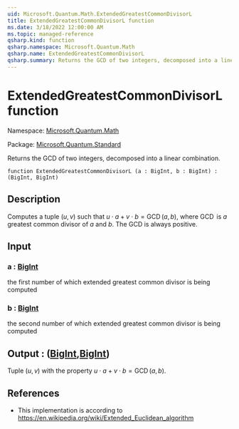 ```yaml
---
uid: Microsoft.Quantum.Math.ExtendedGreatestCommonDivisorL
title: ExtendedGreatestCommonDivisorL function
ms.date: 3/18/2022 12:00:00 AM
ms.topic: managed-reference
qsharp.kind: function
qsharp.namespace: Microsoft.Quantum.Math
qsharp.name: ExtendedGreatestCommonDivisorL
qsharp.summary: Returns the GCD of two integers, decomposed into a linear combination.
---
```


# ExtendedGreatestCommonDivisorL function

Namespace: [Microsoft.Quantum.Math](xref:Microsoft.Quantum.Math)

Package: [Microsoft.Quantum.Standard](https://nuget.org/packages/Microsoft.Quantum.Standard)


Returns the GCD of two integers, decomposed into a linear combination.

```qsharp
function ExtendedGreatestCommonDivisorL (a : BigInt, b : BigInt) : (BigInt, BigInt)
```


## Description

Computes a tuple $(u,v)$ such that $u \cdot a + v \cdot b = \operatorname{GCD}(a, b)$,where $\operatorname{GCD}$ is $a$greatest common divisor of $a$ and $b$. The GCD is always positive.

## Input

### a : [BigInt](xref:microsoft.quantum.qsharp.valueliterals#bigint-literals)

the first number of which extended greatest common divisor is being computed


### b : [BigInt](xref:microsoft.quantum.qsharp.valueliterals#bigint-literals)

the second number of which extended greatest common divisor is being computed



## Output : ([BigInt](xref:microsoft.quantum.qsharp.valueliterals#bigint-literals),[BigInt](xref:microsoft.quantum.qsharp.valueliterals#bigint-literals))

Tuple $(u,v)$ with the property $u \cdot a + v \cdot b = \operatorname{GCD}(a, b)$.

## References

- This implementation is according to https://en.wikipedia.org/wiki/Extended_Euclidean_algorithm